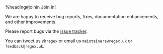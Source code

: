 %heading#joinin Join in!

We are happy to receive bug reports, fixes, documentation enhancements,
and other improvements.

Please report bugs via the [issue tracker](http://issues.regex.uk).

You can tweet us `@hregex` or email us `maintainers@regex.uk`
or `feedback@regex.uk`.
